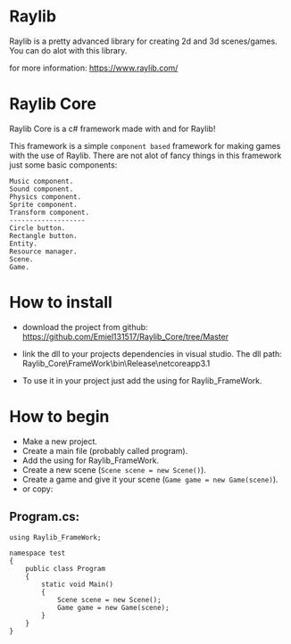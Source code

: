 Raylib
===

Raylib is a pretty advanced library for creating 2d and 3d scenes/games.
You can do alot with this library. 

for more information: https://www.raylib.com/

Raylib Core
===

Raylib Core is a c# framework made with and for Raylib!

This framework is a simple `component based` framework for making games with the use of Raylib.
There are not alot of fancy things in this framework just some basic components:
	
	Music component.
	Sound component.
	Physics component.
	Sprite component.
	Transform component.
	-------------------
	Circle button.
	Rectangle button.
	Entity.
	Resource manager.
	Scene.
	Game.


How to install
==

- download the project from github: https://github.com/Emiel131517/Raylib_Core/tree/Master
- link the dll to your projects dependencies in visual studio. The dll path: Raylib_Core\FrameWork\bin\Release\netcoreapp3.1

- To use it in your project just add the using for Raylib_FrameWork.


How to begin
==

- Make a new project.
- Create a main file (probably called program).
- Add the using for Raylib_FrameWork.
- Create a new scene (`Scene scene = new Scene()`).
- Create a game and give it your scene (`Game game = new Game(scene)`).
- or copy:

Program.cs:
-

	using Raylib_FrameWork;

	namespace test
	{
		public class Program
		{
			static void Main()
			{
				Scene scene = new Scene();
				Game game = new Game(scene);
			}
		}
	}